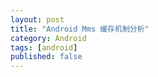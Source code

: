 ```yaml
---
layout: post
title: "Android Mms 缓存机制分析"
category: Android
tags: [android]
published: false
---
```


